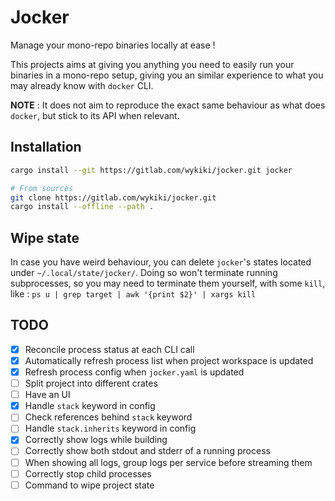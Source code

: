 # Jocker

Manage your mono-repo binaries locally at ease !

This projects aims at giving you anything you need to easily run your
binaries in a mono-repo setup, giving you an similar experience to what
you may already know with `docker` CLI.

**NOTE** : It does not aim to reproduce the exact same behaviour as what
does `docker`, but stick to its API when relevant.

## Installation

```sh
cargo install --git https://gitlab.com/wykiki/jocker.git jocker

# From sources
git clone https://gitlab.com/wykiki/jocker.git
cargo install --offline --path .
```

## Wipe state

In case you have weird behaviour, you can delete `jocker`'s states located
under `~/.local/state/jocker/`. Doing so won't terminate running subprocesses,
so you may need to terminate them yourself, with some `kill`, like :
`ps u | grep target | awk '{print $2}' | xargs kill`

## TODO

- [x] Reconcile process status at each CLI call
- [x] Automatically refresh process list when project workspace is updated
- [x] Refresh process config when `jocker.yaml` is updated
- [ ] Split project into different crates
- [ ] Have an UI
- [x] Handle `stack` keyword in config
- [ ] Check references behind `stack` keyword
- [ ] Handle `stack.inherits` keyword in config
- [x] Correctly show logs while building
- [ ] Correctly show both stdout and stderr of a running process
- [ ] When showing all logs, group logs per service before streaming them
- [ ] Correctly stop child processes
- [ ] Command to wipe project state
